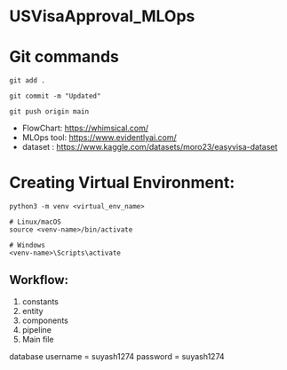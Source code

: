 # USVisaApproval_MLOps

# Git commands
```
git add .

git commit -m "Updated"

git push origin main
```

- FlowChart: https://whimsical.com/
- MLOps tool: https://www.evidentlyai.com/
- dataset : https://www.kaggle.com/datasets/moro23/easyvisa-dataset

# Creating Virtual Environment:
```
python3 -m venv <virtual_env_name> 
```

```
# Linux/macOS
source <venv-name>/bin/activate  
```
```
# Windows
<venv-name>\Scripts\activate    
```


## Workflow:

1. constants
2. entity
3. components
4. pipeline
5. Main file

database 
username = suyash1274
password = suyash1274